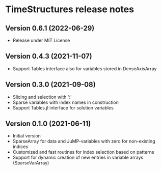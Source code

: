 TimeStructures release notes
===================================

Version 0.6.1 (2022-06-29)
--------------------------
* Release under MIT License

Version 0.4.3 (2021-11-07)
--------------------------
* Support Tables interface also for variables stored in DenseAxisArray

Version 0.3.0 (2021-09-08)
--------------------------
* Slicing and selection with ':'
* Sparse variables with index names in construction
* Support Tables.jl interface for solution variables

Version 0.1.0 (2021-06-11)
--------------------------
* Initial version
* SparseArray for data and JuMP-variables with zero for non-existing indices
* Customized and fast routines for index selection based on patterns
* Support for dynamic creation of new entries in variable arrays (SparseVarArray) 

